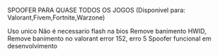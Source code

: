 SPOOFER PARA QUASE TODOS OS JOGOS (Disponivel para: Valorant,Fivem,Fortnite,Warzone)


Uso unico
Não é necessario flash na bios
Remove banimento HWID,
Remove banimento no valorant error 152, erro 5
Spoofer funcional em desenvolvimento
